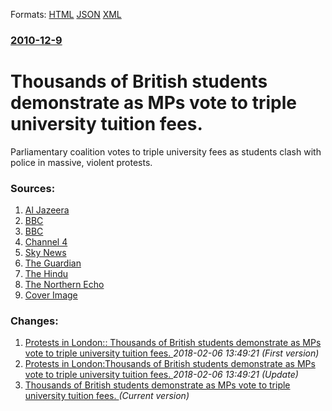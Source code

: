 
Formats: [HTML](/news/2010/12/9/thousands-of-british-students-demonstrate-as-mps-vote-to-triple-university-tuition-fees.html)  [JSON](/news/2010/12/9/thousands-of-british-students-demonstrate-as-mps-vote-to-triple-university-tuition-fees.json)  [XML](/news/2010/12/9/thousands-of-british-students-demonstrate-as-mps-vote-to-triple-university-tuition-fees.xml)  

### [2010-12-9](/news/2010/12/9/index.md)

##### 
# Thousands of British students demonstrate as MPs vote to triple university tuition fees. 

Parliamentary coalition votes to triple university fees as students clash with police in massive, violent protests.


### Sources:

1. [Al Jazeera](http://english.aljazeera.net/news/europe/2010/12/201012914839267478.html)
2. [BBC](http://www.bbc.co.uk/news/education-11954333)
3. [BBC](http://www.bbc.co.uk/news/uk-politics-11952449)
4. [Channel 4](http://www.channel4.com/news/students-protest-over-tuition-fees-rise-as-mps-vote)
5. [Sky News](http://news.sky.com/skynews/Home/Politics/University-Fees-Vote-Due-In-The-Commons-Some-Lib-Dem-MPs-May-Rebel-As-Labour-Suggests-Postponing-It/Article/201012215850242?lpos=Politics_Top_Stories_Header_1&lid=ARTICLE_15850242_University_Fees_Vote_Due_In_The_Commons:_Some_Lib_Dem_MPs_May_Rebel_As_Labour_Suggests_Postponing_It)
6. [The Guardian](http://www.guardian.co.uk/education/blog/2010/dec/09/student-protests-live-coverage)
7. [The Hindu](http://www.thehindu.com/news/international/article941840.ece)
8. [The Northern Echo](http://www.thenorthernecho.co.uk/news/8730342.Prince_Charles__car_attacked_by_mob/)
8. [Cover Image](http://www.aljazeera.com/mritems/Images/2010/12/9/201012920650845360_20.jpg)

### Changes:

1. [Protests in London:: Thousands of British students demonstrate as MPs vote to triple university tuition fees. ](/news/2010/12/9/protests-in-london-thousands-of-british-students-demonstrate-as-mps-vote-to-triple-university-tuition-fees.md) _2018-02-06 13:49:21 (First version)_
2. [Protests in London:Thousands of British students demonstrate as MPs vote to triple university tuition fees. ](/news/2010/12/9/protests-in-london-pthousands-of-british-students-demonstrate-as-mps-vote-to-triple-university-tuition-fees.md) _2018-02-06 13:49:21 (Update)_
2. [Thousands of British students demonstrate as MPs vote to triple university tuition fees. ](/news/2010/12/9/thousands-of-british-students-demonstrate-as-mps-vote-to-triple-university-tuition-fees.md) _(Current version)_
